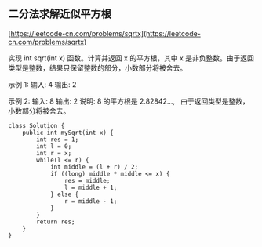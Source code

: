 ## 二分法求解近似平方根
[https://leetcode-cn.com/problems/sqrtx](https://leetcode-cn.com/problems/sqrtx)

实现 int sqrt(int x) 函数。计算并返回 x 的平方根，其中 x 是非负整数。由于返回类型是整数，结果只保留整数的部分，小数部分将被舍去。

示例 1:
输入: 4
输出: 2

示例 2:
输入: 8
输出: 2
说明: 8 的平方根是 2.82842...,
     由于返回类型是整数，小数部分将被舍去。
```
class Solution {
    public int mySqrt(int x) {
        int res = 1;
        int l = 0;
        int r = x;
        while(l <= r) {
            int middle = (l + r) / 2;
            if ((long) middle * middle <= x) {
                res = middle;
                l = middle + 1;
            } else {
                r = middle - 1;
            }
        }
        return res;
    }
}
```
